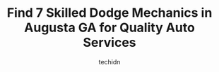 ---
layout: ampstory
image: https://images.unsplash.com/photo-1508051258-1607bf9363da?ixlib=rb-4.0.3&ixid=MnwxMjA3fDB8MHxwaG90by1wYWdlfHx8fGVufDB8fHx8&auto=format&fit=crop&w=640&h=853&q=80
author: techidn
featured: false
description: For top-quality automotive repairs and maintenance, visit the 7 best Dodge Mechanic in Augusta GA, USA. Their reputation for excellence and their dedication to customer satisfaction make the
title: Find 7 Skilled Dodge Mechanics in Augusta GA for Quality Auto Services
cover:
   title: Find 7 Skilled Dodge Mechanics in Augusta GA for Quality Auto Services
   subtitle: Rickpate
   background: https://images.unsplash.com/photo-1508051258-1607bf9363da?ixlib=rb-4.0.3&ixid=MnwxMjA3fDB8MHxwaG90by1wYWdlfHx8fGVufDB8fHx8&auto=format&fit=crop&w=640&h=853&q=80

pages: 
 - layout: thirds
   top: <h1>#1 The Garage On Gordon Highway</h1>
   bottom: "<p>I can honestly say the guys there are very friendly, but they are not good with being honest with their customers. They misdiagnosed my car and changed something that was</p>"
   background: https://www.knot35.com/toplist/wp-content/uploads/2023/06/best-dodge-mechanic-1-in-augusta-ga-1685834322.jpeg
   backgroundblur: true
 - layout: thirds
   top: <h1>#2 C&C Automotive</h1>
   bottom: "<p>3954 Wrightsboro Rd, Augusta, GA 30909, United States</p>"
   background: https://www.knot35.com/toplist/wp-content/uploads/2023/06/best-dodge-mechanic-2-in-augusta-ga-1685834322.jpeg
   cta:
      link: https://www.knot35.com/toplist/find-7-skilled-dodge-mechanics-in-augusta-ga-for-quality-auto-services/
      text: Find 7 Skilled Dodge Mechanics in Augusta GA for Quality Auto Services
 - layout: thirds
   top: <h1>#3 Enriques Auto Services</h1>
   bottom: "<p>3027 River Watch Pkwy A, Augusta, GA 30907, United States</p>"
   background: https://www.knot35.com/toplist/wp-content/uploads/2023/06/best-dodge-mechanic-3-in-augusta-ga-1685834323.jpeg
   cta:
      link: https://www.knot35.com/toplist/find-7-skilled-dodge-mechanics-in-augusta-ga-for-quality-auto-services/
      text: Find 7 Skilled Dodge Mechanics in Augusta GA for Quality Auto Services
 - layout: thirds
   top: <h1>#4 Boy Scout Road Tire & Automotive</h1>
   bottom: "<p>252 Boy Scout Rd, Augusta, GA 30909, United States</p>"
   background: https://images.unsplash.com/photo-1632260260864-caf7fde5ec36?ixlib=rb-4.0.3&ixid=MnwxMjA3fDB8MHxwaG90by1wYWdlfHx8fGVufDB8fHx8&auto=format&fit=crop&w=640&h=853&q=80
   cta:
      link: https://www.knot35.com/toplist/find-7-skilled-dodge-mechanics-in-augusta-ga-for-quality-auto-services/
      text: Find 7 Skilled Dodge Mechanics in Augusta GA for Quality Auto Services
 - layout: thirds
   top: <h1>#5 Smiths Chevron</h1>
   bottom: "<p>3600 Walton Way Ext, Augusta, GA 30909, United States</p>"
   background: https://images.unsplash.com/photo-1533998839656-76f5e4b2bccb?ixlib=rb-4.0.3&ixid=MnwxMjA3fDB8MHxwaG90by1wYWdlfHx8fGVufDB8fHx8&auto=format&fit=crop&w=640&h=853&q=80
   cta:
      link: https://www.knot35.com/toplist/find-7-skilled-dodge-mechanics-in-augusta-ga-for-quality-auto-services/
      text: Find 7 Skilled Dodge Mechanics in Augusta GA for Quality Auto Services
 - layout: thirds
   top: <h1>#6 Bowyer Built Auto Inc</h1>
   bottom: "<p>3865 Oak Dr, Augusta, GA 30907, United States</p>"
   background: https://images.unsplash.com/photo-1547366785-564103df7e13?ixlib=rb-4.0.3&ixid=MnwxMjA3fDB8MHxwaG90by1wYWdlfHx8fGVufDB8fHx8&auto=format&fit=crop&w=640&h=853&q=80
   cta:
      link: https://www.knot35.com/toplist/find-7-skilled-dodge-mechanics-in-augusta-ga-for-quality-auto-services/
      text: Find 7 Skilled Dodge Mechanics in Augusta GA for Quality Auto Services
 - layout: thirds
   top: <h1>#7 Bullseye Auto Repair</h1>
   bottom: "<p>3070 Damascus Rd suite m, Augusta, GA 30909, United States</p>"
   background: https://images.unsplash.com/photo-1557672172-298e090bd0f1?ixlib=rb-4.0.3&ixid=MnwxMjA3fDB8MHxwaG90by1wYWdlfHx8fGVufDB8fHx8&auto=format&fit=crop&w=640&h=853&q=80
   cta:
      link: https://www.knot35.com/toplist/find-7-skilled-dodge-mechanics-in-augusta-ga-for-quality-auto-services/
      text: Find 7 Skilled Dodge Mechanics in Augusta GA for Quality Auto Services
 - layout: thirds
   middle: Continue reading...
   background: https://images.unsplash.com/photo-1552083974-186346191183?ixlib=rb-4.0.3&ixid=MnwxMjA3fDB8MHxwaG90by1wYWdlfHx8fGVufDB8fHx8&auto=format&fit=crop&w=640&h=853&q=80
   cta:
      link: https://www.knot35.com/toplist/find-7-skilled-dodge-mechanics-in-augusta-ga-for-quality-auto-services/
      text: Find 7 Skilled Dodge Mechanics in Augusta GA for Quality Auto Services
      
---